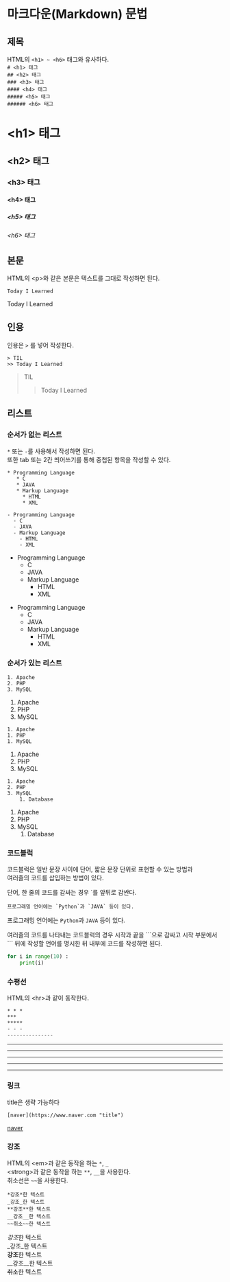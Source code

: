 # 마크다운(Markdown) 문법

## 제목
HTML의 `<h1> ~ <h6>` 태그와 유사하다.    
`# <h1> 태그`  
`## <h2> 태그`  
`### <h3> 태그`  
`#### <h4> 태그`  
`##### <h5> 태그`  
`###### <h6> 태그`  

# \<h1> 태그
## \<h2> 태그
### \<h3> 태그
#### \<h4> 태그
##### \<h5> 태그
###### \<h6> 태그       

  
## 본문
HTML의 \<p>와 같은 본문은 텍스트를 그대로 작성하면 된다.

`Today I Learned`

Today I Learned    


## 인용
인용은 `>` 를 넣어 작성한다.

```
> TIL  
>> Today I Learned
```  

> TIL
>> Today I Learned    


## 리스트
### 순서가 없는 리스트
`*` 또는 `-`를 사용해서 작성하면 된다.  
또한 tab 또는 2칸 띄어쓰기를 통해 중첩된 항목을 작성할 수 있다.

```
* Programming Language
   * C
   * JAVA
   * Markup Language
     * HTML
	 * XML
	 
- Programming Language
  - C
  - JAVA
  - Markup Language
    - HTML
	- XML
```

* Programming Language
  * C
  * JAVA
  * Markup Language
    * HTML
	* XML
	 
- Programming Language
  - C
  - JAVA
  - Markup Language
    - HTML
	- XML    


### 순서가 있는 리스트

```
1. Apache
2. PHP
3. MySQL
```
1. Apache
2. PHP
3. MySQL

```
1. Apache
1. PHP
1. MySQL
```  
1. Apache
2. PHP
3. MySQL

```
1. Apache
2. PHP
3. MySQL
	1. Database
```
1. Apache
2. PHP
3. MySQL       
	1. Database
  
### 코드블럭
코드블럭은 일반 문장 사이에 단어, 짧은 문장 단위로 표현할 수 있는 방법과  
여러줄의 코드를 삽입하는 방법이 있다.
  
단어, 한 줄의 코드를 감싸는 경우 `를 앞뒤로 감싼다.  

```프로그래밍 언어에는 `Python`과 `JAVA` 등이 있다.```

프로그래밍 언어에는 `Python`과 `JAVA` 등이 있다.  


여러줄의 코드를 나타내는 코드블럭의 경우 시작과 끝을 \```으로 감싸고
시작 부분에서 \``` 뒤에 작성할 언어를 명시한 뒤 내부에 코드를 작성하면 된다.

``` python
for i in range(10) :
	print(i)
```	    

### 수평선
HTML의 \<hr>과 같이 동작한다.

```
* * *
***
*****
- - -
---------------
```
* * *
***
*****
- - -
---------------


### 링크
title은 생략 가능하다

`[naver](https://www.naver.com "title")`

[naver](https://www.naver.com "title")
    


### 강조
HTML의 \<em>과 같은 동작을 하는 `*`, `_`  
\<strong>과 같은 동작을 하는 `**`, `__`을 사용한다.  
취소선은 `~~`을 사용한다.

```
*강조*한 텍스트
_강조_한 텍스트
**강조**한 텍스트
__강조__한 텍스트
~~취소~~한 텍스트
```

*강조*한 텍스트  
_강조_한 텍스트  
**강조**한 텍스트  
__강조__한 텍스트  
~~취소~~한 텍스트  


